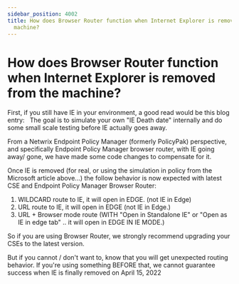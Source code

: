 ```yaml
---
sidebar_position: 4002
title: How does Browser Router function when Internet Explorer is removed from the
  machine?
---
```


# How does Browser Router function when Internet Explorer is removed from the machine?

First, if you still have IE
in your environment, a good read would be this blog entry:  
The goal is to simulate your own "IE Death
date" internally and do some small scale testing before IE actually goes
away.

From a Netwrix Endpoint Policy Manager (formerly PolicyPak) perspective, and specifically Endpoint Policy Manager
browser router, with IE going away/ gone, we have made some code changes to compensate for
it.

Once IE is removed (for real, or using the simulation in
policy from the Microsoft article above...) the follow behavior is now expected with latest CSE and
Endpoint Policy Manager Browser
Router:

1. WILDCARD route to IE, it will open in EDGE. (not IE
   in Edge)
2. URL route to IE, it will open in EDGE (not IE in
   Edge.)
3. URL + Browser mode route (WITH "Open in
   Standalone IE" or "Open as IE in edge tab" .. it will open in EDGE IN IE
   MODE.)

So if you are using Browser Router, we strongly
recommend upgrading your CSEs to the latest
version.

But if you cannot / don't want to, know that you
will get unexpected routing behavior. If you're using something BEFORE that, we cannot guarantee
success when IE is finally removed on April 15,
2022